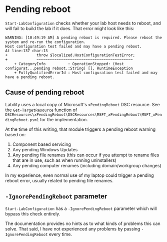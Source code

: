 ---
---

# Pending reboot

`Start-LabConfiguration` checks whether your lab host needs to reboot, and will fail to build the lab if it does.
That error might look like this:

```
WARNING: [10:49:19 AM] A pending reboot is required. Please reboot the system and re-run the configuration.
Host configuration test failed and may have a pending reboot.
At line:137 char:13
+             throw $localized.HostConfigurationTestError;
+             ~~~~~~~~~~~~~~~~~~~~~~~~~~~~~~~~~~~~~~~~~~~
    + CategoryInfo          : OperationStopped: (Host configurat...pending reboot.:String) [], RuntimeException
    + FullyQualifiedErrorId : Host configuration test failed and may have a pending reboot.
```

## Cause of pending reboot

Lability uses a local copy of Microsoft's `xPendingReboot` DSC resource.
See the `Get-TargetResource` function of
`DSCResources\xPendingReboot\DSCResources\MSFT_xPendingReboot\MSFT_xPendingReboot.psm1`
for the implementation.

At the time of this writing,
that module triggers a pending reboot warning based on:

1.  Component based servicing
2.  Any pending Windows Updates
3.  Any pending file renames
    (this can occur if you attempt to rename files that are in use,
    such as when running uninstallers)
4.  Any pending computer renames (including domain/workgroup changes)

In my experience, even normal use of my laptop could trigger a pending reboot error,
usually related to pending file renames.

## `-IgnorePendingReboot` parameter

`Start-LabConfiguration` has a `-IgnorePendingReboot` parameter which will bypass this check entirely.

The documentation provides no hints as to what kinds of problems this can solve.
That said, I have not experienced any problems by passing `-IgnorePendingReboot` every time.
